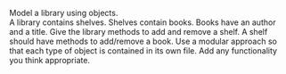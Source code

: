 Model a library using objects.  
A library contains shelves. 
Shelves contain books. 
Books have an author and a title. 
Give the library methods to add and remove a shelf. 
A shelf should have methods to add/remove a book. 
Use a modular approach so that each type of object is contained in its own file. 
Add any functionality you think appropriate.
